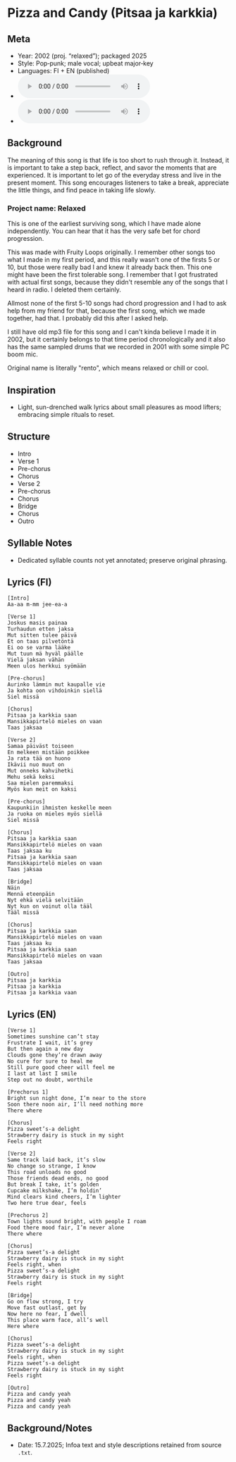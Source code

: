 # Pizza and Candy (Pitsaa ja karkkia)

## Meta
- Year: 2002 (proj. “relaxed”); packaged 2025
- Style: Pop‑punk; male vocal; upbeat major‑key
- Languages: FI + EN (published)
- ![Kitarasielu MP3](https://archive.org/download/oulupoko_ylaaste/04%20-%20Pitsaa%20ja%20karkkia.mp3)
- ![Pizza and Candy MP3](https://archive.org/download/steve_chill_freshman/04%20-%20Pizza%20and%20Candy.mp3)
## Background
The meaning of this song is that life is too short to rush through it. Instead, it is important to take a step back, reflect, and savor the moments that are experienced. It is important to let go of the everyday stress and live in the present moment. This song encourages listeners to take a break, appreciate the little things, and find peace in taking life slowly.

### Project name: Relaxed

This is one of the earliest surviving song, which I have made alone independently.  You can hear that it has the very safe bet for chord progression.

This was made with Fruity Loops originally. I remember other songs too what I made in my first period, and this really wasn't one of the firsts 5 or 10, but those were really bad I and knew it already back then. This one might have been the first tolerable song. I remember that I got frustrated with actual first songs, because they didn't resemble any of the songs that I heard in radio. I deleted them certainly.

Allmost none of the first 5-10 songs had chord progression and I had to ask help from my friend for that, because the first song, which we made together, had that. I probably did this after I asked help.

I still have old mp3 file for this song and I can't kinda believe I made it in 2002, but it certainly belongs to that time period chronologically and it also has the same sampled drums that we recorded in 2001 with some simple PC boom mic.

Original name is literally "rento", which means relaxed or chill or cool.


## Inspiration
- Light, sun-drenched walk lyrics about small pleasures as mood lifters; embracing simple rituals to reset.

## Structure
- Intro
- Verse 1
- Pre-chorus
- Chorus
- Verse 2
- Pre-chorus
- Chorus
- Bridge
- Chorus
- Outro

## Syllable Notes
- Dedicated syllable counts not yet annotated; preserve original phrasing.

## Lyrics (FI)
```
[Intro]
Aa-aa m-mm jee-ea-a

[Verse 1]
Joskus masis painaa
Turhaudun etten jaksa
Mut sitten tulee päivä
Et on taas pilvetöntä
Ei oo se varma lääke
Mut tuun mä hyväl päälle
Vielä jaksan vähän
Meen ulos herkkui syömään

[Pre-chorus]
Aurinko lämmin mut kaupalle vie
Ja kohta oon vihdoinkin siellä
Siel missä

[Chorus]
Pitsaa ja karkkia saan
Mansikkapirtelö mieles on vaan
Taas jaksaa

[Verse 2]
Samaa päiväst toiseen
En melkeen mistään poikkee
Ja rata tää on huono
Ikävii nuo muut on
Mut onneks kahvihetki
Mehu sekä keksi
Saa mielen paremmaksi
Myös kun meit on kaksi

[Pre-chorus]
Kaupunkiin ihmisten keskelle meen
Ja ruoka on mieles myös siellä
Siel missä

[Chorus]
Pitsaa ja karkkia saan
Mansikkapirtelö mieles on vaan
Taas jaksaa ku
Pitsaa ja karkkia saan
Mansikkapirtelö mieles on vaan
Taas jaksaa

[Bridge]
Näin
Mennä eteenpäin
Nyt ehkä vielä selvitään
Nyt kun on voinut olla tääl
Tääl missä

[Chorus]
Pitsaa ja karkkia saan
Mansikkapirtelö mieles on vaan
Taas jaksaa ku
Pitsaa ja karkkia saan
Mansikkapirtelö mieles on vaan
Taas jaksaa

[Outro]
Pitsaa ja karkkia 
Pitsaa ja karkkia 
Pitsaa ja karkkia vaan
```

## Lyrics (EN)
```
[Verse 1]
Sometimes sunshine can’t stay
Frustrate I wait, it’s grey
But then again a new day
Clouds gone they’re drawn away
No cure for sure to heal me
Still pure good cheer will feel me
I last at last I smile
Step out no doubt, worthile

[Prechorus 1]
Bright sun night done, I’m near to the store
Soon there noon air, I’ll need nothing more
There where

[Chorus]
Pizza sweet’s-a delight
Strawberry dairy is stuck in my sight
Feels right

[Verse 2]
Same track laid back, it’s slow
No change so strange, I know
This road unloads no good
Those friends dead ends, no good
But break I take, it’s golden
Cupcake milkshake, I’m holdin’
Mind clears kind cheers, I’m lighter
Two here true dear, feels

[Prechorus 2]
Town lights sound bright, with people I roam
Food there mood fair, I’m never alone
There where

[Chorus]
Pizza sweet’s-a delight
Strawberry dairy is stuck in my sight
Feels right, when
Pizza sweet’s-a delight
Strawberry dairy is stuck in my sight
Feels right

[Bridge]
Go on flow strong, I try
Move fast outlast, get by
Now here no fear, I dwell
This place warm face, all’s well
Here where

[Chorus]
Pizza sweet’s-a delight
Strawberry dairy is stuck in my sight
Feels right, when
Pizza sweet’s-a delight
Strawberry dairy is stuck in my sight
Feels right

[Outro]
Pizza and candy yeah
Pizza and candy yeah
Pizza and candy yeah
```

## Background/Notes
- Date: 15.7.2025; Infoa text and style descriptions retained from source `.txt`.
